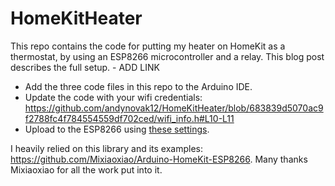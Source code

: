 # HomeKitHeater

This repo contains the code for putting my heater on HomeKit as a thermostat, by using an ESP8266 microcontroller and a relay. This blog post describes the full setup. - ADD LINK

- Add the three code files in this repo to the Arduino IDE. 
- Update the code with your wifi credentials: https://github.com/andynovak12/HomeKitHeater/blob/683839d5070ac9f2788fc4f784554559df702ced/wifi_info.h#L10-L11
- Upload to the ESP8266 using [these settings](https://github.com/Mixiaoxiao/Arduino-HomeKit-ESP8266#recommended-settings-in-ide).

I heavily relied on this library and its examples: https://github.com/Mixiaoxiao/Arduino-HomeKit-ESP8266. Many thanks Mixiaoxiao for all the work put into it.

